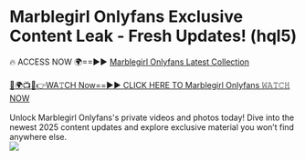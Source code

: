 # Marblegirl Onlyfans Exclusive Content Leak - Fresh Updates! (hql5)

🔥 ACCESS NOW 🌍==►► <a href="https://tinyurl.com/kvy9nzfs" rel="nofollow">Marblegirl Onlyfans Latest Collection</a>
<br><br>
[🔴🌍📺📱👉WA𝚃CH Now==►► CLICK HERE TO Marblegirl Onlyfans 𝚆𝙰𝚃𝙲𝙷 NOW](https://tinyurl.com/kvy9nzfs)
<br><br>
Unlock Marblegirl Onlyfans's private videos and photos today! Dive into the newest 2025 content updates and explore exclusive material you won’t find anywhere else.
<br>
<a href="https://tinyurl.com/kvy9nzfs" rel="nofollow" data-target="animated-image.originalLink"><img src="https://camo.githubusercontent.com/8a4f000d20f83aca3bf7ec5f350d767afa0574a8a352519fd8cfa583a6f93a33/68747470733a2f2f692e696d6775722e636f6d2f644a486b345a712e676966" data-canonical-src="https://i.imgur.com/dJHk4Zq.gif" style="max-width: 100%; display: inline-block;" data-target="animated-image.originalImage"></a>
<br>
